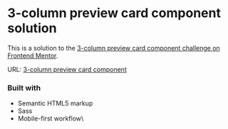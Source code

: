 # 3-column preview card component solution

This is a solution to the [3-column preview card component challenge on Frontend Mentor](https://www.frontendmentor.io/challenges/3column-preview-card-component-pH92eAR2-).

URL: [3-column preview card component](https://3-column-preview-card-component-khushboo-tolat.vercel.app/)

### Built with

- Semantic HTML5 markup
- Sass
- Mobile-first workflow\
